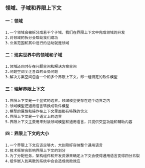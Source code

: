 ### 领域、子域和界限上下文

#### 一：领域

    1.一个领域会被拆分成若干个子域，我们在界限上下文中完成领域的开发
    2.对领域的拆分会帮助我们成功
    3.业务范围和其中进行的活动就是领域

#### 二：现实世界中的领域和子域

    1.领域还同时存在问题空间和解决方案空间
    2.问题空间关注各自的业务问题
    3.解决方案空间包含一个和多个界限上下文，即一组特定的软件模型

#### 三：理解界限上下文

    1.界限上下文是一个显式的边界，领域模型便存在这个边界之内
    2.领域模型把通用语言转换成软件模型
    3.模型的属性和操作在上下文里面都有特殊的含义
    4.界限上下文是一个语义上的边界
    5.界限上下文主要用来封装领域模型和通用语言，并提供交互功能和辅助内容

#### 四：界限上下文的大小

    1.一个界限上下文应该足够大，大到刚好容纳整个通用语言
    2.技术框架会影响界限上下文的划分
    3.为了分配任务，架构组件和开发资源来确定上下文会使得通用语言变得四分五裂
    4.组件嵌入到离散的系统中会会造成统舱效应
